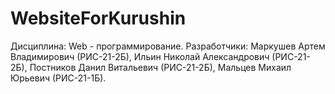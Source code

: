 # WebsiteForKurushin
Дисциплина: Web - программирование.
Разработчики: Маркушев Артем Владимирович (РИС-21-2Б), Ильин Николай Александрович (РИС-21-2Б), Постников Данил Витальевич (РИС-21-2Б), Мальцев Михаил Юрьевич (РИС-21-1Б).
